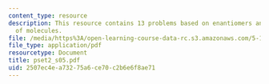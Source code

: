 ```yaml
---
content_type: resource
description: This resource contains 13 problems based on enantiomers and diastereomers
  of molecules.
file: /media/https%3A/open-learning-course-data-rc.s3.amazonaws.com/5-12-organic-chemistry-i-spring-2005/2507ec4ea73275a6ce70c2b6e6f8ae71_pset2_s05.pdf
file_type: application/pdf
resourcetype: Document
title: pset2_s05.pdf
uid: 2507ec4e-a732-75a6-ce70-c2b6e6f8ae71
---
```

